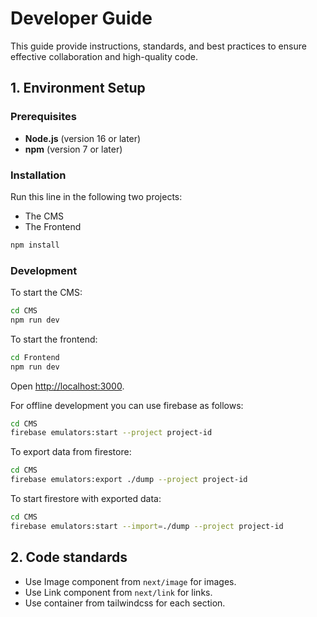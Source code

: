 # Developer Guide

This guide provide instructions, standards, and best practices 
to ensure effective collaboration and high-quality code.

## 1. Environment Setup

### Prerequisites

- **Node.js** (version 16 or later)
- **npm** (version 7 or later)

### Installation

Run this line in the following two projects:
- The CMS
- The Frontend

```bash
npm install
```

### Development

To start the CMS:

```bash
cd CMS
npm run dev
```

To start the frontend:

```bash
cd Frontend
npm run dev
```

Open [http://localhost:3000](http://localhost:3000).

For offline development you can use firebase as follows:

```bash
cd CMS
firebase emulators:start --project project-id
```

To export data from firestore:

```bash
cd CMS
firebase emulators:export ./dump --project project-id
```

To start firestore with exported data:

```bash
cd CMS
firebase emulators:start --import=./dump --project project-id
```

## 2. Code standards

- Use Image component from `next/image` for images.
- Use Link component from `next/link` for links.
- Use container from tailwindcss for each section.